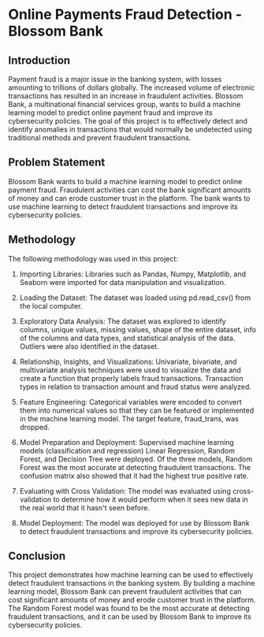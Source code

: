 # Online Payments Fraud Detection - Blossom Bank

## Introduction

Payment fraud is a major issue in the banking system, with losses amounting to trillions of dollars globally. The increased volume of electronic transactions has resulted in an increase in fraudulent activities. Blossom Bank, a multinational financial services group, wants to build a machine learning model to predict online payment fraud and improve its cybersecurity policies. The goal of this project is to effectively detect and identify anomalies in transactions that would normally be undetected using traditional methods and prevent fraudulent transactions.

## Problem Statement

Blossom Bank wants to build a machine learning model to predict online payment fraud. Fraudulent activities can cost the bank significant amounts of money and can erode customer trust in the platform. The bank wants to use machine learning to detect fraudulent transactions and improve its cybersecurity policies. 

## Methodology

The following methodology was used in this project:

1. Importing Libraries: Libraries such as Pandas, Numpy, Matplotlib, and Seaborn were imported for data manipulation and visualization.

2. Loading the Dataset: The dataset was loaded using pd.read_csv() from the local computer.

3. Exploratory Data Analysis: The dataset was explored to identify columns, unique values, missing values, shape of the entire dataset, info of the columns and data types, and statistical analysis of the data. Outliers were also identified in the dataset.

4. Relationship, Insights, and Visualizations: Univariate, bivariate, and multivariate analysis techniques were used to visualize the data and create a function that properly labels fraud transactions. Transaction types in relation to transaction amount and fraud status were analyzed.

5. Feature Engineering: Categorical variables were encoded to convert them into numerical values so that they can be featured or implemented in the machine learning model. The target feature, fraud_trans, was dropped.

6. Model Preparation and Deployment: Supervised machine learning models (classification and regression) Linear Regression, Random Forest, and Decision Tree were deployed. Of the three models, Random Forest was the most accurate at detecting fraudulent transactions. The confusion matrix also showed that it had the highest true positive rate.

7. Evaluating with Cross Validation: The model was evaluated using cross-validation to determine how it would perform when it sees new data in the real world that it hasn't seen before.

8. Model Deployment: The model was deployed for use by Blossom Bank to detect fraudulent transactions and improve its cybersecurity policies.

## Conclusion

This project demonstrates how machine learning can be used to effectively detect fraudulent transactions in the banking system. By building a machine learning model, Blossom Bank can prevent fraudulent activities that can cost significant amounts of money and erode customer trust in the platform. The Random Forest model was found to be the most accurate at detecting fraudulent transactions, and it can be used by Blossom Bank to improve its cybersecurity policies.